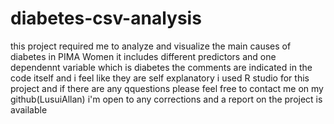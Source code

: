 # diabetes-csv-analysis
this project required me to analyze and visualize the main causes of diabetes in PIMA Women
it includes different predictors and one dependennt variable which is diabetes
the comments are indicated in the code itself and i feel like they are self explanatory
i used R studio for this project and if there are any qquestions please feel free to contact me on my github(LusuiAllan)
i'm open to any corrections and a report on the project is available

